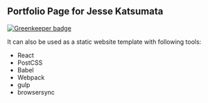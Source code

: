 ## Portfolio Page for Jesse Katsumata

[![Greenkeeper badge](https://badges.greenkeeper.io/Naturalclar/portfolio-website.svg)](https://greenkeeper.io/)

It can also be used as a static website template with following tools:

- React
- PostCSS
- Babel
- Webpack
- gulp
- browsersync
